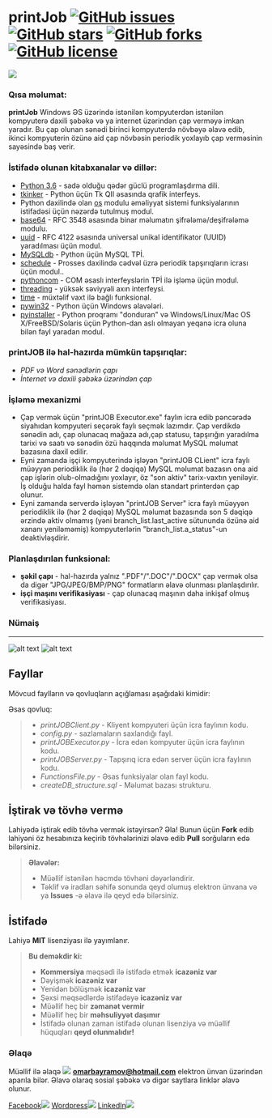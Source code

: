 # printJob [![GitHub issues](https://img.shields.io/github/issues/limpapud/printJob.svg)](https://github.com/limpapud/printJob/issues) [![GitHub stars](https://img.shields.io/github/stars/limpapud/printJob.svg)](https://github.com/limpapud/printJob/stargazers) [![GitHub forks](https://img.shields.io/github/forks/limpapud/printJob.svg)](https://github.com/limpapud/printJob/network) [![GitHub license](https://img.shields.io/github/license/limpapud/printJob.svg)](https://github.com/limpapud/printJob/blob/master/LICENSE)
![](https://github.com/limpapud/printJob/blob/master/assets/demo/icon.png)


### Qısa məlumat:

**printJob** Windows ƏS üzərində istənilən kompyuterdən istənilən kompyuterə daxili şəbəkə və ya internet üzərindən çap verməyə imkan yaradır. Bu çap olunan sənədi birinci kompyuterdə növbəyə əlavə edib, ikinci kompyuterin özünə aid çap növbəsin periodik yoxlayıb çap verməsinin sayəsində baş verir.

### İstifadə olunan kitabxanalar və dillər:

- [Python 3.6]( https://www.python.org/downloads/release/python-360/) - sadə olduğu qədər güclü programlaşdırma dili.
- [tkinker]( https://docs.python.org/3.0/library/tk.html) - Python üçün Tk QII əsasında qrafik interfeys.
- Python daxilində olan [os]( https://docs.python.org/2/library/os.html) modulu əməliyyat sistemi funksiyalarının istifadəsi üçün nəzərdə tutulmuş modul.
- [base64]( https://docs.python.org/2/library/base64.html) - RFC 3548 əsasında binar məlumatın şifrələmə/deşifrələmə modulu.
- [uuid]( https://docs.python.org/2/library/uuid.html) - RFC 4122 əsasında universal unikal identifikator (UUID) yaradılması üçün modul.
- [MySQLdb]( http://mysql-python.sourceforge.net/MySQLdb.html) - Python üçün MySQL TPİ.
- [schedule]( https://schedule.readthedocs.io/en/stable/) - Prosses daxilində cədvəl üzrə periodik tapşırıqların icrası üçün modul..
- [pythoncom]( http://timgolden.me.uk/pywin32-docs/pythoncom.html) - COM əsaslı interfeyslərin TPİ ilə işləmə üçün modul.
- [threading]( https://docs.python.org/2/library/threading.html) - yüksək səviyyəli axın interfeysi.
- [time]( https://docs.python.org/2/library/time.html) - müxtəlif vaxt ilə bağlı funksional.
- [pywin32]( https://github.com/mhammond/pywin32) - Python üçün Windows əlavələri.
- [pyinstaller]( https://www.pyinstaller.org/) - Python proqramı "donduran" və Windows/Linux/Mac OS X/FreeBSD/Solaris üçün Python-dan aslı olmayan yeqanə icra oluna bilən fayl yaradan modul.

### printJOB ilə hal-hazırda mümkün tapşırıqlar:

- *PDF və Word sənədlərin çapı*
- *İnternet və daxili şəbəkə üzərindən çap*

### İşləmə mexanizmi
- Çap vermək üçün "printJOB Executor.exe" faylın icra edib pəncərədə siyahıdan kompyuteri seçərək faylı seçmək lazımdır. Çap verdikdə sənədin adı, çap olunacaq mağaza adı,çap statusu, tapşırığın yaradılma tarixi və saatı və sənədin özü haqqında məlumat MySQL məlumat bazasına daxil edilir.
- Eyni zamanda işçi kompyuterində işləyən "printJOB CLient" icra faylı müəyyən periodiklik ilə (hər 2 dəqiqə) MySQL məlumat bazasın ona aid çap işlərin olub-olmadığını yoxlayır, öz "son aktiv" tarix-vaxtın yeniləyir. İş olduğu halda fayl həmən sistemdə olan standart printerdən çap olunur.
- Eyni zamanda serverdə işləyən "printJOB Server" icra faylı müəyyən periodiklik ilə (hər 2 dəqiqə) MySQL məlumat bazasında son 5 dəqiqə ərzində aktiv olmamış (yəni branch_list.last_active sütununda özünə aid xananı yeniləməmiş) kompyuterlərin "branch_list.a_status"-un deaktivləşdirir.

### Planlaşdırılan funksional:

- **şəkil çapı** - hal-hazırda yalnız ".PDF"/".DOC"/".DOCX" çap vermək olsa da digər "JPG/JPEG/BMP/PNG" formatların əlavə olunması planlaşdırılır.
- **işçi maşını verifikasiyası** - çap olunacaq maşının daha inkişaf olmuş verifikasiyası.


### Nümaiş
----------
![alt text](https://github.com/limpapud/printJob/blob/master/assets/demo/client.PNG)
![alt text](https://github.com/limpapud/printJob/blob/master/assets/demo/executor.PNG)

Fayllar
-------------------
Mövcud faylların və qovluqların açığlaması aşağıdaki kimidir:

Əsas qovluq:

> - *printJOBClient.py* - Kliyent kompyuteri üçün icra faylının kodu.
> - *config.py* - sazlamaların saxlandığı fayl.
> - *printJOBExecutor.py* - İcra edən kompyuter üçün icra faylının kodu.
> - *printJOBServer.py* -  Tapşırıq icra edən server üçün icra faylının kodu.
> - *FunctionsFile.py* -  Əsas funksiyalar olan fayl kodu.
> - *createDB_structure.sql* -  Məlumat bazası strukturu.

İştirak və tövhə vermə
----------------------
Lahiyədə iştirak edib tövhə vermək istəyirsən? Əla! Bunun üçün **Fork** edib lahiyəni öz hesabınıza keçirib tövhələrinizi əlavə edib **Pull** sorğuların edə bilərsiniz.

> **Əlavələr:**
> - Müəllif  istənilən həcmdə tövhəni dəyərləndirir.
> - Təklif və iradları səhifə sonunda qeyd olumuş elektron ünvana və ya **Issues** -ə əlavə ilə qeyd edə bilərsiniz.


İstifadə
-------------
Lahiyə **MIT** lisenziyası ilə yayımlanır.
> **Bu deməkdir ki:**
> - **Kommersiya** məqsədi ilə istifadə etmək **icazəniz var**
> - Dəyişmək **icazəniz var**
> - Yenidən bölüşmək **icazəniz var**
> - Şəxsi məqsədlərdə istifadəyə **icazəniz var**
> - Müəllif heç bir **zəmanət vermir**
> - Müəllif heç bir **məhsuliyyət daşımır**
> - İstifadə olunan zaman istifadə olunan lisenziya və müəllif hüquqları **qeyd olunmalıdır!**


### Əlaqə

Müəllif ilə əlaqə [![](https://www.shareicon.net/data/16x16/2015/11/02/665918_email_512x512.png)](mailto:omarbayramov@hotmail.com) **omarbayramov@hotmail.com** elektron ünvan üzərindən aparıla bilər.
Əlavə olaraq sosial şəbəkə və digər saytlara linklər əlavə olunur.

[Facebook![](https://www.shareicon.net/data/32x32/2016/06/20/606800_facebook_48x48.png)](https://www.facebook.com/Omar.X.Bayramov)
[Wordpress![](https://www.shareicon.net/data/32x32/2016/07/14/606997_wordpress_64x64.png)](https://omarbayramov.wordpress.com/) [LinkedIn![](https://www.shareicon.net/data/32x32/2016/06/20/606446_linkedin_48x48.png)](https://www.linkedin.com/in/omarbayramov/)
